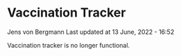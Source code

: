 Vaccination Tracker
================
Jens von Bergmann
Last updated at 13 June, 2022 - 16:52

Vaccination tracker is no longer functional.
